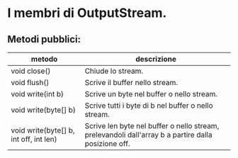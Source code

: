 # I membri di OutputStream.



## Metodi pubblici:

metodo|descrizione
---|---
void close()|Chiude lo stream.
void flush()|Scrive il buffer nello stream.
void write(int b)|Scrive un byte nel buffer o	nello stream.
void write(byte[] b)|Scrive tutti i byte di b nel buffer o nello stream.
void write(byte[] b, int off, int len)|Scrive len byte nel buffer o nello stream, prelevandoli dall'array b a partire dalla posizione off.
